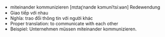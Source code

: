 - miteinander kommunizieren	[mɪtaɪ̯ˈnandɐ kɔmuniˈtsiːʁən]	Redewendung
- Giao tiếp với nhau
- Nghĩa: trao đổi thông tin với người khác
- Proper translation: to communicate with each other
- Beispiel: Unternehmen müssen miteinander kommunizieren.